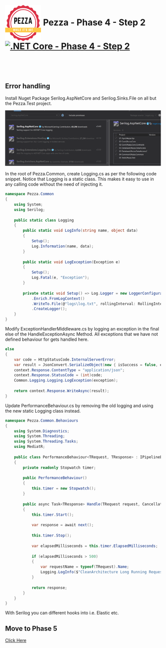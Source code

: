 <img align="left" width="116" height="116" src="../pezza-logo.png" />

# &nbsp;**Pezza - Phase 4 - Step 2** [![.NET Core - Phase 4 - Step 2](https://github.com/entelect-incubator/.NET/actions/workflows/dotnet-phase4-step2.yml/badge.svg)](https://github.com/entelect-incubator/.NET/actions/workflows/dotnet-phase4-step2.yml)

<br/><br/><br/>

## Error handling

Install Nuget Package Serilog.AspNetCore and Serilog.Sinks.File on all but the Pezza.Test project.

![](./Assets/2021-01-15-11-13-06.png)

In the root of Pezza.Common, create Logging.cs as per the following code snippet. Notice that Logging is a static class. This makes it easy to use in any calling code without the need of injecting it.


```cs
namespace Pezza.Common
{
    using System;
    using Serilog;

    public static class Logging
    {
        public static void LogInfo(string name, object data)
        {
            Setup();
            Log.Information(name, data);
        }

        public static void LogException(Exception e)
        {
            Setup();
            Log.Fatal(e, "Exception");
        }

        private static void Setup() => Log.Logger = new LoggerConfiguration()
            .Enrich.FromLogContext()
            .WriteTo.File(@"logs\log.txt", rollingInterval: RollingInterval.Day)
            .CreateLogger();
    }
}
```
Modify ExceptionHandlerMiddleware.cs by logging an exception in the final else of the HandleExceptionAsync Method. All exceptions that we have not defined behaviour for gets handled here.

```cs
else
{
    var code = HttpStatusCode.InternalServerError;
    var result = JsonConvert.SerializeObject(new { isSuccess = false, error = exception.Message });
    context.Response.ContentType = "application/json";
    context.Response.StatusCode = (int)code;
    Common.Logging.Logging.LogException(exception);

    return context.Response.WriteAsync(result);
}
```

Update PerformanceBehaviour.cs by removing the old logging and using the new static Logging class instead.

```cs
namespace Pezza.Common.Behaviours
{
    using System.Diagnostics;
    using System.Threading;
    using System.Threading.Tasks;
    using MediatR;

    public class PerformanceBehaviour<TRequest, TResponse> : IPipelineBehavior<TRequest, TResponse>
    {
        private readonly Stopwatch timer;

        public PerformanceBehaviour()
        {
            this.timer = new Stopwatch();
        }

        public async Task<TResponse> Handle(TRequest request, CancellationToken cancellationToken, RequestHandlerDelegate<TResponse> next)
        {
            this.timer.Start();

            var response = await next();

            this.timer.Stop();

            var elapsedMilliseconds = this.timer.ElapsedMilliseconds;

            if (elapsedMilliseconds > 500)
            {
                var requestName = typeof(TRequest).Name;
                Logging.LogInfo($"CleanArchitecture Long Running Request: {requestName} ({elapsedMilliseconds} milliseconds)", request);
            }

            return response;
        }
    }
}
```

With Serilog you can different hooks into i.e. Elastic etc.



## **Move to Phase 5**

[Click Here](https://github.com/entelect-incubator/.NET/tree/master/Phase%205) 